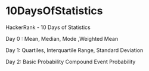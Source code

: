 # 10DaysOfStatistics

HackerRank - 10 Days of Statistics

Day 0 : Mean, Median, Mode 
        ,Weighted Mean
        
Day 1:  Quartiles, 
        Interquartile Range, 
        Standard Deviation

Day 2:  Basic Probability
        Compound Event Probability
